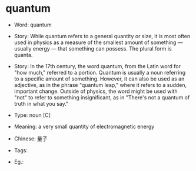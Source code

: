 # quantum

- Word: quantum
- Story: While quantum refers to a general quantity or size, it is most often used in physics as a measure of the smallest amount of something — usually energy — that something can possess. The plural form is quanta.
- Story: In the 17th century, the word quantum, from the Latin word for "how much," referred to a portion. Quantum is usually a noun referring to a specific amount of something. However, it can also be used as an adjective, as in the phrase "quantum leap," where it refers to a sudden, important change. Outside of physics, the word might be used with "not" to refer to something insignificant, as in "There's not a quantum of truth in what you say."

- Type: noun [C]
- Meaning: a very small quantity of electromagnetic energy
- Chinese: 量子
- Tags: 
- Eg.: 

